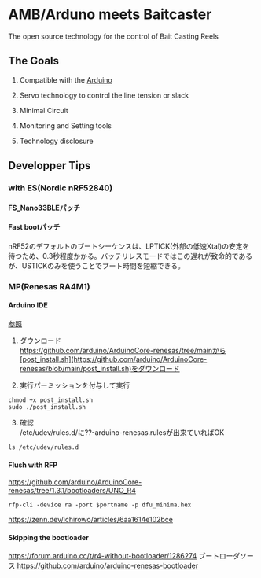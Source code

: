 # AMB/Arduno meets Baitcaster  
The open source technology for the control of Bait Casting Reels

## The Goals  

1. Compatible with the [Arduino](https://www.arduino.cc/)  

2. Servo technology to control the line tension or slack  

3. Minimal Circuit  

4. Monitoring and Setting tools  

5. Technology disclosure

## Developper Tips

### with ES(Nordic nRF52840)
#### FS_Nano33BLEパッチ


#### Fast bootパッチ  
nRF52のデフォルトのブートシーケンスは、LPTICK(外部の低速Xtal)の安定を待つため、0.3秒程度かかる。バッテリレスモードではこの遅れが致命的であるが、USTICKのみを使うことでブート時間を短縮できる。



### MP(Renesas RA4M1)
#### Arduino IDE
[参照](https://support.arduino.cc/hc/en-us/articles/9005041052444-Fix-udev-rules-on-Linux#renesas)

1. ダウンロード  
https://github.com/arduino/ArduinoCore-renesas/tree/mainから[post_install.sh](https://github.com/arduino/ArduinoCore-renesas/blob/main/post_install.sh)をダウンロード

2. 実行パーミッションを付与して実行
~~~
chmod +x post_install.sh
sudo ./post_install.sh
~~~

3. 確認  
/etc/udev/rules.d/に??-arduino-renesas.rulesが出来ていればOK
~~~
ls /etc/udev/rules.d
~~~

#### Flush with RFP  
https://github.com/arduino/ArduinoCore-renesas/tree/1.3.1/bootloaders/UNO_R4
~~~
rfp-cli -device ra -port $portname -p dfu_minima.hex
~~~
https://zenn.dev/ichirowo/articles/6aa1614e102bce

#### Skipping the bootloader  
https://forum.arduino.cc/t/r4-without-bootloader/1286274
ブートローダソース
https://github.com/arduino/arduino-renesas-bootloader
